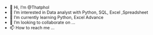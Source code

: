 - 👋 Hi, I’m @Thatphol
- 👀 I’m interested in Data analyst with Python, SQL, Excel ,Spreadsheet
- 🌱 I’m currently learning Python, Excel Advance
- 💞️ I’m looking to collaborate on ...
- 📫 How to reach me ...

<!---
Thatphol/Thatphol is a ✨ special ✨ repository because its `README.md` (this file) appears on your GitHub profile.
You can click the Preview link to take a look at your changes.
--->
